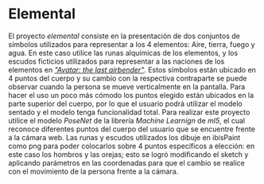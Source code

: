 # Elemental
  El proyecto *elemental* consiste en la presentación de dos conjuntos de símbolos utilizados para representar a los 4 elementos: Aire, tierra, fuego y agua. En este caso utilice las runas alquímicas de los elementos, y los escudos ficticios utilizados para representar a las naciones de los elementos en [*"Avatar: the last airbender"*](https://es.wikipedia.org/wiki/Avatar:_la_leyenda_de_Aang). Estos símbolos están ubicado en 4 puntos del cuerpo y su cambio con la respectiva contraparte se puede observar cuando la persona se mueve verticalmente en la pantalla. Para hacer el uso un poco más cómodo los puntos elegido están ubicados en la parte superior del cuerpo, por lo que el usuario podrá utilizar el modelo sentado y el modelo tenga funcionalidad total.
Para realizar este proyecto utilice el modelo *PoseNet* de la librería *Machine Learnign* de *ml5*, el cual reconoce diferentes puntos del cuerpo del usuario que se encuentre frente a la cámara web. Las runas y escudos utilizados los dibuje en ibisPaint como png para poder colocarlos sobre 4 puntos específicos a elección: en este caso los hombros y las orejas; esto se logró modificando el sketch y aplicando parámetros en las coordenadas para que el cambio se realice con el movimiento de la persona frente a la cámara. 

